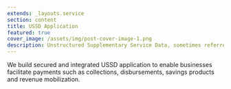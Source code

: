 ```yaml
---
extends: _layouts.service
section: content
title: USSD Application
featured: true
cover_image: /assets/img/post-cover-image-1.png
description: Unstructured Supplementary Service Data, sometimes referred to as "Quick Codes" or "Feature codes", is a communications protocol used by GSM cellular telephones to communicate with the mobile network operator's computers. USSD can be used for WAP browsing, prepaid callback service, mobile-money services, location-based content services, menu-based information services, and as part of configuring the phone on the network
---
```


We build secured and integrated USSD application to enable businesses facilitate payments such as collections, disbursements, savings products and revenue mobilization.
